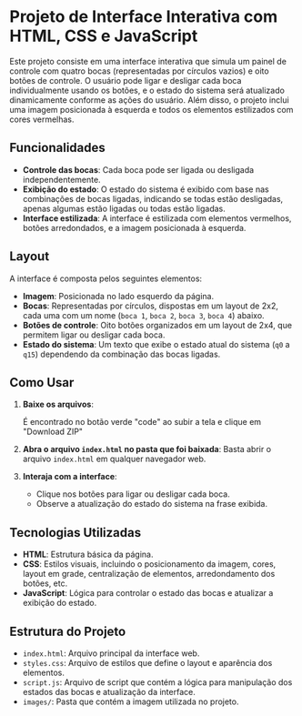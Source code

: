 # Projeto de Interface Interativa com HTML, CSS e JavaScript

Este projeto consiste em uma interface interativa que simula um painel de controle com quatro bocas (representadas por círculos vazios) e oito botões de controle. O usuário pode ligar e desligar cada boca individualmente usando os botões, e o estado do sistema será atualizado dinamicamente conforme as ações do usuário. Além disso, o projeto inclui uma imagem posicionada à esquerda e todos os elementos estilizados com cores vermelhas.


## Funcionalidades

- **Controle das bocas**: Cada boca pode ser ligada ou desligada independentemente.
- **Exibição do estado**: O estado do sistema é exibido com base nas combinações de bocas ligadas, indicando se todas estão desligadas, apenas algumas estão ligadas ou todas estão ligadas.
- **Interface estilizada**: A interface é estilizada com elementos vermelhos, botões arredondados, e a imagem posicionada à esquerda.


## Layout

A interface é composta pelos seguintes elementos:
- **Imagem**: Posicionada no lado esquerdo da página.
- **Bocas**: Representadas por círculos, dispostas em um layout de 2x2, cada uma com um nome (`boca 1`, `boca 2`, `boca 3`, `boca 4`) abaixo.
- **Botões de controle**: Oito botões organizados em um layout de 2x4, que permitem ligar ou desligar cada boca.
- **Estado do sistema**: Um texto que exibe o estado atual do sistema (`q0` a `q15`) dependendo da combinação das bocas ligadas.

## Como Usar

1. **Baixe os arquivos**:

    É encontrado no botão verde "code" ao subir a tela e clique em "Download ZIP"

2. **Abra o arquivo `index.html` no pasta que foi baixada**:
    Basta abrir o arquivo `index.html` em qualquer navegador web.

3. **Interaja com a interface**:
    - Clique nos botões para ligar ou desligar cada boca.
    - Observe a atualização do estado do sistema na frase exibida.

## Tecnologias Utilizadas

- **HTML**: Estrutura básica da página.
- **CSS**: Estilos visuais, incluindo o posicionamento da imagem, cores, layout em grade, centralização de elementos, arredondamento dos botões, etc.
- **JavaScript**: Lógica para controlar o estado das bocas e atualizar a exibição do estado.

## Estrutura do Projeto

- `index.html`: Arquivo principal da interface web.
- `styles.css`: Arquivo de estilos que define o layout e aparência dos elementos.
- `script.js`: Arquivo de script que contém a lógica para manipulação dos estados das bocas e atualização da interface.
- `images/`: Pasta que contém a imagem utilizada no projeto.